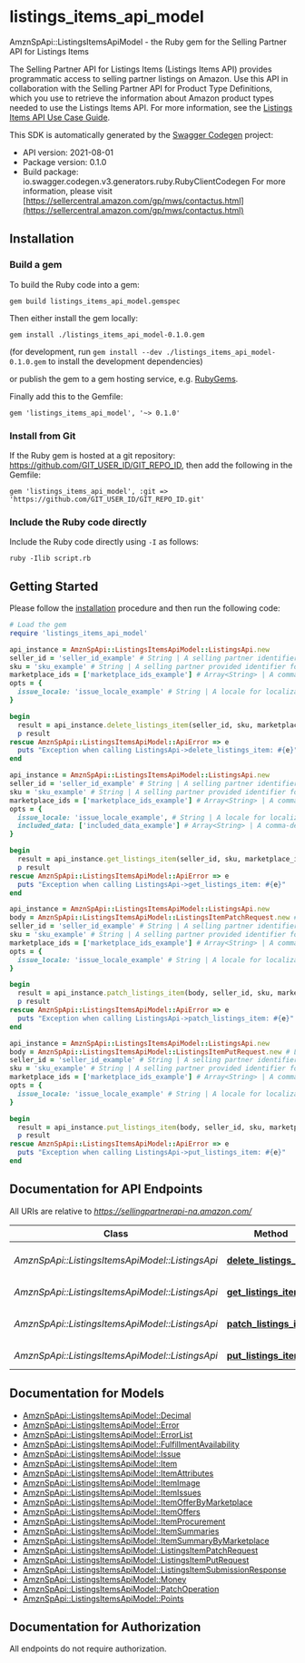 # listings_items_api_model

AmznSpApi::ListingsItemsApiModel - the Ruby gem for the Selling Partner API for Listings Items

The Selling Partner API for Listings Items (Listings Items API) provides programmatic access to selling partner listings on Amazon. Use this API in collaboration with the Selling Partner API for Product Type Definitions, which you use to retrieve the information about Amazon product types needed to use the Listings Items API.  For more information, see the [Listings Items API Use Case Guide](doc:listings-items-api-v2021-08-01-use-case-guide).

This SDK is automatically generated by the [Swagger Codegen](https://github.com/swagger-api/swagger-codegen) project:

- API version: 2021-08-01
- Package version: 0.1.0
- Build package: io.swagger.codegen.v3.generators.ruby.RubyClientCodegen
For more information, please visit [https://sellercentral.amazon.com/gp/mws/contactus.html](https://sellercentral.amazon.com/gp/mws/contactus.html)

## Installation

### Build a gem

To build the Ruby code into a gem:

```shell
gem build listings_items_api_model.gemspec
```

Then either install the gem locally:

```shell
gem install ./listings_items_api_model-0.1.0.gem
```
(for development, run `gem install --dev ./listings_items_api_model-0.1.0.gem` to install the development dependencies)

or publish the gem to a gem hosting service, e.g. [RubyGems](https://rubygems.org/).

Finally add this to the Gemfile:

    gem 'listings_items_api_model', '~> 0.1.0'

### Install from Git

If the Ruby gem is hosted at a git repository: https://github.com/GIT_USER_ID/GIT_REPO_ID, then add the following in the Gemfile:

    gem 'listings_items_api_model', :git => 'https://github.com/GIT_USER_ID/GIT_REPO_ID.git'

### Include the Ruby code directly

Include the Ruby code directly using `-I` as follows:

```shell
ruby -Ilib script.rb
```

## Getting Started

Please follow the [installation](#installation) procedure and then run the following code:
```ruby
# Load the gem
require 'listings_items_api_model'

api_instance = AmznSpApi::ListingsItemsApiModel::ListingsApi.new
seller_id = 'seller_id_example' # String | A selling partner identifier, such as a merchant account or vendor code.
sku = 'sku_example' # String | A selling partner provided identifier for an Amazon listing.
marketplace_ids = ['marketplace_ids_example'] # Array<String> | A comma-delimited list of Amazon marketplace identifiers for the request.
opts = { 
  issue_locale: 'issue_locale_example' # String | A locale for localization of issues. When not provided, the default language code of the first marketplace is used. Examples: \"en_US\", \"fr_CA\", \"fr_FR\". Localized messages default to \"en_US\" when a localization is not available in the specified locale.
}

begin
  result = api_instance.delete_listings_item(seller_id, sku, marketplace_ids, opts)
  p result
rescue AmznSpApi::ListingsItemsApiModel::ApiError => e
  puts "Exception when calling ListingsApi->delete_listings_item: #{e}"
end

api_instance = AmznSpApi::ListingsItemsApiModel::ListingsApi.new
seller_id = 'seller_id_example' # String | A selling partner identifier, such as a merchant account or vendor code.
sku = 'sku_example' # String | A selling partner provided identifier for an Amazon listing.
marketplace_ids = ['marketplace_ids_example'] # Array<String> | A comma-delimited list of Amazon marketplace identifiers for the request.
opts = { 
  issue_locale: 'issue_locale_example', # String | A locale for localization of issues. When not provided, the default language code of the first marketplace is used. Examples: \"en_US\", \"fr_CA\", \"fr_FR\". Localized messages default to \"en_US\" when a localization is not available in the specified locale.
  included_data: ['included_data_example'] # Array<String> | A comma-delimited list of data sets to include in the response. Default: summaries.
}

begin
  result = api_instance.get_listings_item(seller_id, sku, marketplace_ids, opts)
  p result
rescue AmznSpApi::ListingsItemsApiModel::ApiError => e
  puts "Exception when calling ListingsApi->get_listings_item: #{e}"
end

api_instance = AmznSpApi::ListingsItemsApiModel::ListingsApi.new
body = AmznSpApi::ListingsItemsApiModel::ListingsItemPatchRequest.new # ListingsItemPatchRequest | The request body schema for the patchListingsItem operation.
seller_id = 'seller_id_example' # String | A selling partner identifier, such as a merchant account or vendor code.
sku = 'sku_example' # String | A selling partner provided identifier for an Amazon listing.
marketplace_ids = ['marketplace_ids_example'] # Array<String> | A comma-delimited list of Amazon marketplace identifiers for the request.
opts = { 
  issue_locale: 'issue_locale_example' # String | A locale for localization of issues. When not provided, the default language code of the first marketplace is used. Examples: \"en_US\", \"fr_CA\", \"fr_FR\". Localized messages default to \"en_US\" when a localization is not available in the specified locale.
}

begin
  result = api_instance.patch_listings_item(body, seller_id, sku, marketplace_ids, opts)
  p result
rescue AmznSpApi::ListingsItemsApiModel::ApiError => e
  puts "Exception when calling ListingsApi->patch_listings_item: #{e}"
end

api_instance = AmznSpApi::ListingsItemsApiModel::ListingsApi.new
body = AmznSpApi::ListingsItemsApiModel::ListingsItemPutRequest.new # ListingsItemPutRequest | The request body schema for the putListingsItem operation.
seller_id = 'seller_id_example' # String | A selling partner identifier, such as a merchant account or vendor code.
sku = 'sku_example' # String | A selling partner provided identifier for an Amazon listing.
marketplace_ids = ['marketplace_ids_example'] # Array<String> | A comma-delimited list of Amazon marketplace identifiers for the request.
opts = { 
  issue_locale: 'issue_locale_example' # String | A locale for localization of issues. When not provided, the default language code of the first marketplace is used. Examples: \"en_US\", \"fr_CA\", \"fr_FR\". Localized messages default to \"en_US\" when a localization is not available in the specified locale.
}

begin
  result = api_instance.put_listings_item(body, seller_id, sku, marketplace_ids, opts)
  p result
rescue AmznSpApi::ListingsItemsApiModel::ApiError => e
  puts "Exception when calling ListingsApi->put_listings_item: #{e}"
end
```

## Documentation for API Endpoints

All URIs are relative to *https://sellingpartnerapi-na.amazon.com/*

Class | Method | HTTP request | Description
------------ | ------------- | ------------- | -------------
*AmznSpApi::ListingsItemsApiModel::ListingsApi* | [**delete_listings_item**](docs/ListingsApi.md#delete_listings_item) | **DELETE** /listings/2021-08-01/items/{sellerId}/{sku} | 
*AmznSpApi::ListingsItemsApiModel::ListingsApi* | [**get_listings_item**](docs/ListingsApi.md#get_listings_item) | **GET** /listings/2021-08-01/items/{sellerId}/{sku} | 
*AmznSpApi::ListingsItemsApiModel::ListingsApi* | [**patch_listings_item**](docs/ListingsApi.md#patch_listings_item) | **PATCH** /listings/2021-08-01/items/{sellerId}/{sku} | 
*AmznSpApi::ListingsItemsApiModel::ListingsApi* | [**put_listings_item**](docs/ListingsApi.md#put_listings_item) | **PUT** /listings/2021-08-01/items/{sellerId}/{sku} | 

## Documentation for Models

 - [AmznSpApi::ListingsItemsApiModel::Decimal](docs/Decimal.md)
 - [AmznSpApi::ListingsItemsApiModel::Error](docs/Error.md)
 - [AmznSpApi::ListingsItemsApiModel::ErrorList](docs/ErrorList.md)
 - [AmznSpApi::ListingsItemsApiModel::FulfillmentAvailability](docs/FulfillmentAvailability.md)
 - [AmznSpApi::ListingsItemsApiModel::Issue](docs/Issue.md)
 - [AmznSpApi::ListingsItemsApiModel::Item](docs/Item.md)
 - [AmznSpApi::ListingsItemsApiModel::ItemAttributes](docs/ItemAttributes.md)
 - [AmznSpApi::ListingsItemsApiModel::ItemImage](docs/ItemImage.md)
 - [AmznSpApi::ListingsItemsApiModel::ItemIssues](docs/ItemIssues.md)
 - [AmznSpApi::ListingsItemsApiModel::ItemOfferByMarketplace](docs/ItemOfferByMarketplace.md)
 - [AmznSpApi::ListingsItemsApiModel::ItemOffers](docs/ItemOffers.md)
 - [AmznSpApi::ListingsItemsApiModel::ItemProcurement](docs/ItemProcurement.md)
 - [AmznSpApi::ListingsItemsApiModel::ItemSummaries](docs/ItemSummaries.md)
 - [AmznSpApi::ListingsItemsApiModel::ItemSummaryByMarketplace](docs/ItemSummaryByMarketplace.md)
 - [AmznSpApi::ListingsItemsApiModel::ListingsItemPatchRequest](docs/ListingsItemPatchRequest.md)
 - [AmznSpApi::ListingsItemsApiModel::ListingsItemPutRequest](docs/ListingsItemPutRequest.md)
 - [AmznSpApi::ListingsItemsApiModel::ListingsItemSubmissionResponse](docs/ListingsItemSubmissionResponse.md)
 - [AmznSpApi::ListingsItemsApiModel::Money](docs/Money.md)
 - [AmznSpApi::ListingsItemsApiModel::PatchOperation](docs/PatchOperation.md)
 - [AmznSpApi::ListingsItemsApiModel::Points](docs/Points.md)

## Documentation for Authorization

 All endpoints do not require authorization.

